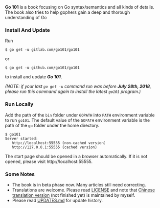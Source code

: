 <b>Go 101</b> is a book focusing on Go syntax/semantics and all kinds of details.
The book also tries to help gophers gain a deep and thorough understanding of Go

### Install And Update

Run

```
$ go get -u gitlab.com/go101/go101
```

or

```
$ go get -u github.com/go101/go101
```

to install and update ***Go 101***.

*(NOTE: if your last `go get -u` command run was before __July 28th, 2018__,
please run this command again to install the latest `go101` program.)*

### Run Locally

Add the path of the `bin` folder under `GOPATH`
into `PATH` environment variable to run `go101`.
The default value of the `GOPATH` environment variable
is the path of the `go` folder under the home directory.

```
$ go101
Server started:
   http://localhost:55555 (non-cached version)
   http://127.0.0.1:55555 (cached version)
```

The start page should be opened in a browser automatically.
If it is not opened, please visit http://localhost:55555.

### Some Notes

* The book is in beta phase now. Many articles still need correcting.
* Translations are welcome. Please read [LICENSE](LICENSE) and note that
  [Chinese translation version](https://github.com/Golang101/golang101)
  (not finished yet) is maintained by myself.
* Please read [UPDATES.md](UPDATES.md) for update history.
